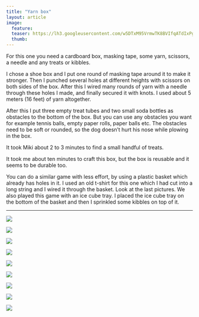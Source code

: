 ```yaml
---
title: "Yarn box"
layout: article
image:
  feature:
  teaser: https://lh3.googleusercontent.com/w5DTxM95VrmwTK8BVIfqATdIxPg1vqb6le-bWVb01KQ=w245
  thumb:
---
```


For this one you need a cardboard box, masking tape, some yarn, scissors, a needle and any treats or kibbles.

I chose a shoe box and I put one round of masking tape around it to make it stronger. Then I punched several holes at different heights with scissors on both sides of the box. After this I wired many rounds of yarn with a needle through these holes I made, and finally secured it with knots. I used about 5 meters (16 feet) of yarn altogether. 

After this I put three empty treat tubes and two small soda bottles as obstacles to the bottom of the box. But you can use any obstacles you want for example tennis balls, empty paper rolls, paper balls etc. The obstacles need to be soft or rounded, so the dog doesn’t hurt his nose while plowing in the box.

It took Miki about 2 to 3 minutes to find a small handful of treats.

It took me about ten minutes to craft this box, but the box is reusable and it seems to be durable too.

You can do a similar game with less effort, by using a plastic basket which already has holes in it. I used an old t-shirt for this one which I had cut into a long string and I wired it through the basket. Look at the last pictures. We also played this game with an ice cube tray. I placed the ice cube tray on the bottom of the basket and then I sprinkled some kibbles on top of it.

---

[![](https://lh3.googleusercontent.com/kOYI4NjllwrYCg5ZpXrxr4zQSY310Rww8s81_iPw-ao=w800)](https://lh3.googleusercontent.com/kOYI4NjllwrYCg5ZpXrxr4zQSY310Rww8s81_iPw-ao=s0)

[![](https://lh3.googleusercontent.com/cSSZfUldmngSdIspHvhRl_9ZWWyG3phMtTLAjFCIgMA=w800)](https://lh3.googleusercontent.com/cSSZfUldmngSdIspHvhRl_9ZWWyG3phMtTLAjFCIgMA=s0)

[![](https://lh3.googleusercontent.com/Gp7ZoYpkk1ynvIvlzMv-jDbdmwsLsq06V29DjCXck-4=w800)](https://lh3.googleusercontent.com/Gp7ZoYpkk1ynvIvlzMv-jDbdmwsLsq06V29DjCXck-4=s0)

[![](https://lh3.googleusercontent.com/lLl-vxGnX1RNH0Qsyx-MOFXNLywsHqjfV78isIWayAQ=w800)](https://lh3.googleusercontent.com/lLl-vxGnX1RNH0Qsyx-MOFXNLywsHqjfV78isIWayAQ=s0)

[![](https://lh3.googleusercontent.com/klm3Mqa88Ocpmg1N3fjRoKBb-66kVDwcrbJBIqZ4Db0=w800)](https://lh3.googleusercontent.com/klm3Mqa88Ocpmg1N3fjRoKBb-66kVDwcrbJBIqZ4Db0=s0)

[![](https://lh3.googleusercontent.com/zzhAaNIqDaCxiOlOda7htrWXkpGpd-5ww3lNDkgU6kg=w800)](https://lh3.googleusercontent.com/zzhAaNIqDaCxiOlOda7htrWXkpGpd-5ww3lNDkgU6kg=s0)

[![](https://lh3.googleusercontent.com/3GM8v2rZRYJ0AicTKSu8KarWvKPwQBq_fD8LfKjQmDA=w800)](https://lh3.googleusercontent.com/3GM8v2rZRYJ0AicTKSu8KarWvKPwQBq_fD8LfKjQmDA=s0)

[![](https://lh3.googleusercontent.com/o5jZNTP_QgHwn22KKdLmaX_GCruddM1E7R0PU7X921E=w800)](https://lh3.googleusercontent.com/o5jZNTP_QgHwn22KKdLmaX_GCruddM1E7R0PU7X921E=s0)

[![](https://lh3.googleusercontent.com/vNQ4IGb5--Bkf4Ff4I2qzlC0HFORTD1QkT6hP9h4XXLSAoqPzWc7Qj-PTvXZMBxa7UhG6QAlDWbWgRCRXWcusKUU0XPmug4G9yHElziTyj_BwY9IQNUhRTZEw5KU2HDByZXxJGXnJnFpAZK9cfOScbjFOOVlFpr9P3Wi5DRGjvJvLDd1TrXB4VVgtN1wjDOoGfTflkVziyx9EXxnBQOcpg7S0JDx-f6DTNuDaSHIpiL3LyhZApuUFMmMVQSmhO6Q922MnERBSfTz0VEfYI7G7OkoMqCVWqX1DmhwPzmTJWdNVcTsibQey9SnlVR4a-iWcWXaWkxhY3o9g6Kzz1nHdTxwaSTo03-e_Gxw3okBc64KlKeYnl0V54ElojxAFWpaae7O9A9AMDGsL5CK1RO6U7WCMCTM6v4uxI6nOxyEZg8S7HWeyJQgMTzfNW_Fx2EMrJ-PWGV6wjxoUmaQSbPTQKFYXgaTAQtlCORcwOOUUwBXy0PN5Pez7L23HmnvY6AFL_-noVk81nI6776fc_-lWTeCug11x_9JynI2RTBti4s=w800)](https://lh3.googleusercontent.com/vNQ4IGb5--Bkf4Ff4I2qzlC0HFORTD1QkT6hP9h4XXLSAoqPzWc7Qj-PTvXZMBxa7UhG6QAlDWbWgRCRXWcusKUU0XPmug4G9yHElziTyj_BwY9IQNUhRTZEw5KU2HDByZXxJGXnJnFpAZK9cfOScbjFOOVlFpr9P3Wi5DRGjvJvLDd1TrXB4VVgtN1wjDOoGfTflkVziyx9EXxnBQOcpg7S0JDx-f6DTNuDaSHIpiL3LyhZApuUFMmMVQSmhO6Q922MnERBSfTz0VEfYI7G7OkoMqCVWqX1DmhwPzmTJWdNVcTsibQey9SnlVR4a-iWcWXaWkxhY3o9g6Kzz1nHdTxwaSTo03-e_Gxw3okBc64KlKeYnl0V54ElojxAFWpaae7O9A9AMDGsL5CK1RO6U7WCMCTM6v4uxI6nOxyEZg8S7HWeyJQgMTzfNW_Fx2EMrJ-PWGV6wjxoUmaQSbPTQKFYXgaTAQtlCORcwOOUUwBXy0PN5Pez7L23HmnvY6AFL_-noVk81nI6776fc_-lWTeCug11x_9JynI2RTBti4s=s0)
